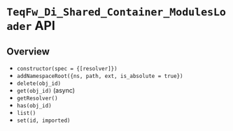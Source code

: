 # `TeqFw_Di_Shared_Container_ModulesLoader` API

## Overview

* `constructor(spec = {[resolver]})`
* `addNamespaceRoot({ns, path, ext, is_absolute = true})`
* `delete(obj_id)`
* `get(obj_id)` (async)
* `getResolver()`
* `has(obj_id)`
* `list()`
* `set(id, imported)`
